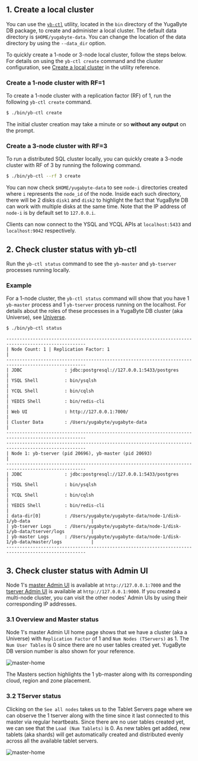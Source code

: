 ## 1. Create a local cluster

You can use the [`yb-ctl`](../../admin/yb-ctl/) utility, located in the `bin` directory of the YugaByte DB package, to create and administer a local cluster. The default data directory is `$HOME/yugabyte-data`. You can change the location of the data directory by using the `--data_dir` option.

To quickly create a 1-node or 3-node local cluster, follow the steps below. For details on using the `yb-ctl create` command and the cluster configuration, see [Create a local cluster](../../admin/yb-ctl/#create-cluster) in the utility reference.

### Create a 1-node cluster with RF=1

To create a 1-node cluster with a replication factor (RF) of 1, run the following `yb-ctl create` command. 

```sh
$ ./bin/yb-ctl create
```

The initial cluster creation may take a minute or so **without any output** on the prompt.

### Create a 3-node cluster with RF=3

To run a distributed SQL cluster locally, you can quickly create a 3-node cluster with RF of 3 by running the following command.

```sh
$ ./bin/yb-ctl --rf 3 create
```

You can now check `$HOME/yugabyte-data` to see `node-i` directories created where `i` represents the `node_id` of the node. Inside each such directory, there will be 2 disks `disk1` and `disk2` to highlight the fact that YugaByte DB can work with multiple disks at the same time. Note that the IP address of `node-i` is by default set to `127.0.0.i`.

Clients can now connect to the YSQL and YCQL APIs at `localhost:5433` and `localhost:9042` respectively.

## 2. Check cluster status with yb-ctl

Run the `yb-ctl status` command to see the `yb-master` and `yb-tserver` processes running locally.

### Example

For a 1-node cluster, the `yb-ctl status` command will show that you have 1 `yb-master` process and 1 `yb-tserver` process running on the localhost. For details about the roles of these processes in a YugaByte DB cluster (aka Universe), see [Universe](../../architecture/concepts/universe/).

```sh
$ ./bin/yb-ctl status
```

```
----------------------------------------------------------------------------------------------------
| Node Count: 1 | Replication Factor: 1                                                            |
----------------------------------------------------------------------------------------------------
| JDBC                : jdbc:postgresql://127.0.0.1:5433/postgres                                  |
| YSQL Shell          : bin/ysqlsh                                                                 |
| YCQL Shell          : bin/cqlsh                                                                  |
| YEDIS Shell         : bin/redis-cli                                                              |
| Web UI              : http://127.0.0.1:7000/                                                     |
| Cluster Data        : /Users/yugabyte/yugabyte-data                                             |
----------------------------------------------------------------------------------------------------
----------------------------------------------------------------------------------------------------
| Node 1: yb-tserver (pid 20696), yb-master (pid 20693)                                            |
----------------------------------------------------------------------------------------------------
| JDBC                : jdbc:postgresql://127.0.0.1:5433/postgres                                  |
| YSQL Shell          : bin/ysqlsh                                                                 |
| YCQL Shell          : bin/cqlsh                                                                  |
| YEDIS Shell         : bin/redis-cli                                                              |
| data-dir[0]         : /Users/yugabyte/yugabyte-data/node-1/disk-1/yb-data                       |
| yb-tserver Logs     : /Users/yugabyte/yugabyte-data/node-1/disk-1/yb-data/tserver/logs          |
| yb-master Logs      : /Users/yugabyte/yugabyte-data/node-1/disk-1/yb-data/master/logs           |
----------------------------------------------------------------------------------------------------
```

## 3. Check cluster status with Admin UI

Node 1's [master Admin UI](../../admin/yb-master/#admin-ui) is available at `http://127.0.0.1:7000` and the [tserver Admin UI](../../admin/yb-tserver/#admin-ui) is available at `http://127.0.0.1:9000`. If you created a multi-node cluster, you can visit the other nodes' Admin UIs by using their corresponding IP addresses.

### 3.1 Overview and Master status

Node 1's master Admin UI home page shows that we have a cluster (aka a Universe) with `Replication Factor` of 1 and `Num Nodes (TServers)` as 1. The `Num User Tables` is 0 since there are no user tables created yet. YugaByte DB version number is also shown for your reference.

![master-home](/images/admin/master-home-binary-rf1.png)

The Masters section highlights the 1 yb-master along with its corresponding cloud, region and zone placement.

### 3.2 TServer status

Clicking on the `See all nodes` takes us to the Tablet Servers page where we can observe the 1 tserver along with the time since it last connected to this master via regular heartbeats. Since there are no user tables created yet, we can see that the `Load (Num Tablets)` is 0. As new tables get added, new tablets (aka shards) will get automatically created and distributed evenly across all the available tablet servers.

![master-home](/images/admin/master-tservers-list-binary-rf1.png)